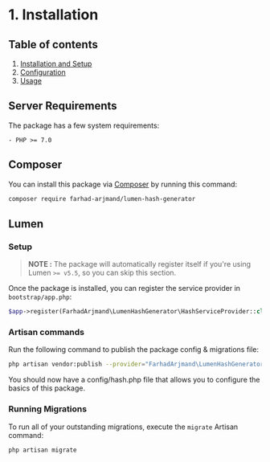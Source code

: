 # 1. Installation

## Table of contents

  1. [Installation and Setup](1-Installation-and-Setup.md)
  2. [Configuration](2-Configuration.md)
  3. [Usage](3-Usage.md)

## Server Requirements

The package has a few system requirements:

    - PHP >= 7.0

## Composer

You can install this package via [Composer](http://getcomposer.org/) by running this command:

```bash
composer require farhad-arjmand/lumen-hash-generator
```

## Lumen

### Setup

> **NOTE :** The package will automatically register itself if you're using Lumen `>= v5.5`, so you can skip this section.

Once the package is installed, you can register the service provider in `bootstrap/app.php`:

```php
$app->register(FarhadArjmand\LumenHashGenerator\HashServiceProvider::class);
```

### Artisan commands

Run the following command to publish the package config & migrations file:

```bash
php artisan vendor:publish --provider="FarhadArjmand\LumenHashGenerator\HashServiceProvider"
```

You should now have a config/hash.php file that allows you to configure the basics of this package.

### Running Migrations
To run all of your outstanding migrations, execute the `migrate` Artisan command:

```bash
php artisan migrate
```